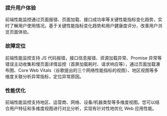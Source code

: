 
### 提升用户体验
前端性能监控通过页面报错、页面加载、接口成功率等关键性能指标变化趋势，实时了解用户使用情况。基于关键性能指标变化趋势和用户健康度评分，改善用户浏览页面体验。

### 故障定位
前端性能监控支持 JS 代码报错，接口信息报错、资源加载异常、Promise 异常等错误主动收集和慢页面详情监控（首屏加载耗时、请求响应等），通过页面加载瀑布图、Core Web Vitals（谷歌提出的三个网络性能指标的视图）、地区视图等多维度关联分析异常指标，定位异常原因。

### 性能优化
前端性能监控支持地区、运营商、网络、设备/机器类型等多维度视图。您可以结合用户特征和多维度视图进行对比分析，实现有针对性地优化 Web 应用性能。

